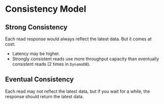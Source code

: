 # Consistency Model

## Strong Consistency
Each read response would always reflect the latest data. But it comes at cost:

- Latency may be higher.
- Strongly consistent reads use more throughput capacity than eventually consistent reads (2 times in `DynamoDB`).


## Eventual Consistency

Each read may not reflect the latest data, but if you wait for a while, the response should return
the latest data.
